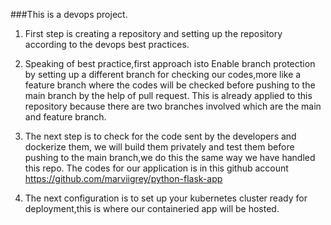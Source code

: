 ###This is a devops project.

1. First step is creating a repository and setting up the repository according to the 
devops best practices.

2. Speaking of best practice,first approach isto Enable branch protection by setting up a different branch for checking our codes,more like a feature branch where the codes will be checked before pushing to the main branch by the help of pull request. This is already applied to this repository because there are two branches involved which are the main and feature branch.
3. The next step is to check for the code sent by the developers and dockerize them, we will build them privately and test them before pushing to the main branch,we do this the  same way we have handled this repo. The codes for our application is in this github account https://github.com/marviigrey/python-flask-app
4. The next configuration is to set up your kubernetes cluster ready for deployment,this is where our containeried app will be hosted.


